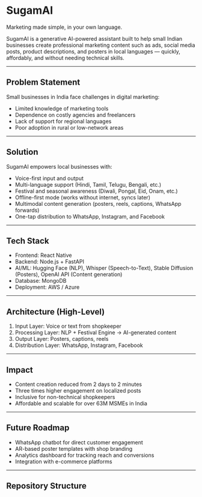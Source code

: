 # SugamAI

Marketing made simple, in your own language.

SugamAI is a generative AI-powered assistant built to help small Indian businesses create professional marketing content such as ads, social media posts, product descriptions, and posters in local languages — quickly, affordably, and without needing technical skills.

---

## Problem Statement
Small businesses in India face challenges in digital marketing:
- Limited knowledge of marketing tools
- Dependence on costly agencies and freelancers
- Lack of support for regional languages
- Poor adoption in rural or low-network areas

---

## Solution
SugamAI empowers local businesses with:
- Voice-first input and output
- Multi-language support (Hindi, Tamil, Telugu, Bengali, etc.)
- Festival and seasonal awareness (Diwali, Pongal, Eid, Onam, etc.)
- Offline-first mode (works without internet, syncs later)
- Multimodal content generation (posters, reels, captions, WhatsApp forwards)
- One-tap distribution to WhatsApp, Instagram, and Facebook

---

## Tech Stack
- Frontend: React Native  
- Backend: Node.js + FastAPI  
- AI/ML: Hugging Face (NLP), Whisper (Speech-to-Text), Stable Diffusion (Posters), OpenAI API (Content generation)  
- Database: MongoDB  
- Deployment: AWS / Azure  

---

## Architecture (High-Level)
1. Input Layer: Voice or text from shopkeeper  
2. Processing Layer: NLP + Festival Engine → AI-generated content  
3. Output Layer: Posters, captions, reels  
4. Distribution Layer: WhatsApp, Instagram, Facebook  

---

## Impact
- Content creation reduced from 2 days to 2 minutes  
- Three times higher engagement on localized posts  
- Inclusive for non-technical shopkeepers  
- Affordable and scalable for over 63M MSMEs in India  

---

## Future Roadmap
- WhatsApp chatbot for direct customer engagement  
- AR-based poster templates with shop branding  
- Analytics dashboard for tracking reach and conversions  
- Integration with e-commerce platforms  

---

## Repository Structure
